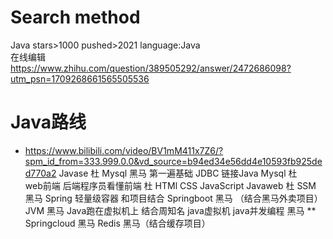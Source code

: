 # Search method<br>
Java stars>1000 pushed>2021 language:Java<br>
在线编辑 https://www.zhihu.com/question/389505292/answer/2472686098?utm_psn=1709268661565505536  
# Java路线 
- https://www.bilibili.com/video/BV1mM411x7Z6/?spm_id_from=333.999.0.0&vd_source=b94ed34e56dd4e10593fb925ded770a2
Javase 杜
Mysql 黑马 第一遍基础
JDBC 链接Java Mysql 杜  
web前端 后端程序员看懂前端 杜 HTMl CSS JavaScript 
Javaweb 杜
SSM 黑马 Spring 轻量级容器 和项目结合
Springboot 黑马 （结合黑马外卖项目）
JVM 黑马 Java跑在虚拟机上 结合周知名 java虚拟机
java并发编程 黑马 **
Springcloud 黑马
Redis 黑马（结合缓存项目）
